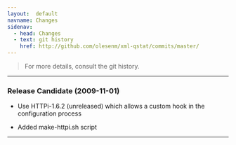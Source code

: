 ```yaml
---
layout:  default
navname: Changes
sidenav:
  - head: Changes
  - text: git history
    href: http://github.com/olesenm/xml-qstat/commits/master/
---
```


> For more details, consult the git history.

---------------
### Release Candidate (2009-11-01)

- Use HTTPi-1.6.2 (unreleased) which allows a custom hook in the
  configuration process

- Added make-httpi.sh script

---------------
